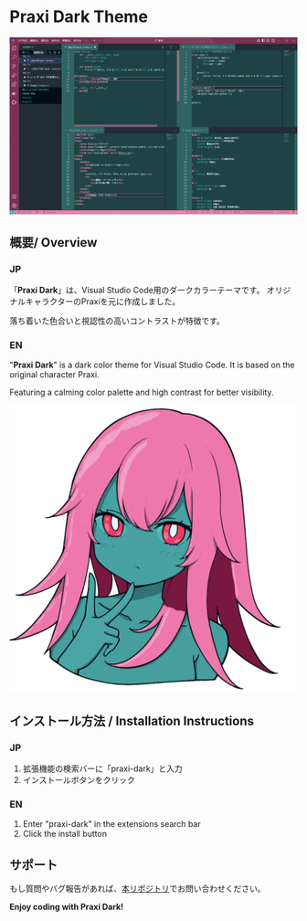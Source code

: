 # Praxi Dark Theme

![Praxi Dark Theme Screenshot](images/screenshot.png)

## 概要/ Overview

### JP
「**Praxi Dark**」は、Visual Studio Code用のダークカラーテーマです。
オリジナルキャラクターのPraxiを元に作成しました。

落ち着いた色合いと視認性の高いコントラストが特徴です。


### EN
"**Praxi Dark**" is a dark color theme for Visual Studio Code.
It is based on the original character Praxi.

Featuring a calming color palette and high contrast for better visibility.

![Praxi Image](images/praxi.png)

## インストール方法 / Installation Instructions

### JP

1. 拡張機能の検索バーに「praxi-dark」と入力
2. インストールボタンをクリック

### EN

1. Enter "praxi-dark" in the extensions search bar
2. Click the install button

## サポート

もし質問やバグ報告があれば、[本リポジトリ](https://github.com/sleepy-cat-devs/vscode-theme-Praxi-Dark)でお問い合わせください。

**Enjoy coding with Praxi Dark!**